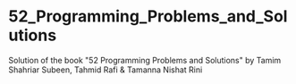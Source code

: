 # 52_Programming_Problems_and_Solutions
Solution of the book "52 Programming Problems and Solutions" by Tamim Shahriar Subeen, Tahmid Rafi &amp; Tamanna Nishat Rini
